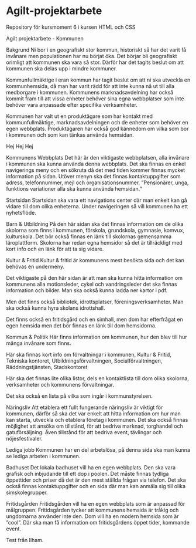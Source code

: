 # Agilt-projektarbete
Repository för kursmoment 6 i kursen HTML och CSS

Agilt projektarbete - Kommunen
 
Bakgrund
Ni bor i en geografiskt stor kommun, historiskt så har det varit få invånare men populationen har nu börjat öka. Det börjar bli geografiskt orimligt att kommunen ska vara så stor. Därför har det tagits beslut om att kommunen ska delas upp i mindre kommuner.

Kommunfullmäktige i eran kommun har tagit beslut om att ni ska utveckla en kommunhemsida, då man har varit rädd för att inte kunna nå ut till alla medborgare i kommunen. Kommunens marknadsavdelning har också kommit fram till att vissa enheter behöver sina egna webbplatser som inte behöver vara anpassade efter specifika verksamheter.

Kommunen har valt ut en produktägare som har kontakt med kommunfullmäktige, marknadsavdelningen och de enheter som behöver en egen webbplats. Produktägaren har också god kännedom om vilka som bor i kommunen och som kan tänkas använda hemsidan.

 Hej Hej Hej


Kommunens Webbplats
Det här är den viktigaste webbplatsen, alla invånare i kommunen ska kunna använda denna webbplats. Det ska finnas en enkel navigerings meny och en sökruta då det med tiden kommer finnas mycket information på sidan. Utöver menyn ska det finnas kontaktuppgifter som adress, telefonnummer, mejl och organisationsnummer.
”Pensionärer, unga, funktions variationer alla ska kunna använda hemsidan.”


Startsidan
Startsidan ska vara ett navigations center där man enkelt kan gå vidare till dom olika enheterna.
Under navigeringen så vill kommunen ha ett nyhetsflöde.


Barn & Utbildning
På den här sidan ska det finnas information om de olika skolorna som finns i kommunen, förskola, grundskola, gymnasie, komvux, kulturskola. Det bör också finnas en länk till skolornas gemensamma läroplattform. Skolorna har redan egna hemsidor så det är tillräckligt med kort info och en länk för att ta sig vidare. 


Kultur & Fritid
Kultur & fritid är kommunens mest besökta sida och det kan behövas en undermeny. 

Det viktigaste på den här sidan är att man ska kunna hitta information om kommunens alla motionsleder, cykel och vandringsleder det ska finnas information och bilder. Man ska också kunna ladda ner kartor i pdf.

Men det finns också bibliotek, idrottsplatser, föreningsverksamheter. Man ska också kunna hyra skolans idrottshall. 

Det finns också en fritidsgård och en simhall, men dom har efterfrågat en egen hemsida men det bör finnas en länk till dom hemsidorna.


Kommun & Politik
Här finns information om kommunen, hur den blev till hur många invånare som finns.

Här ska finnas kort info om förvaltningar i kommunen, Kultur & Fritid, Tekniska kontoret, Utbildningsförvaltningen, Socialförvaltningen, Räddningstjänsten, Stadskontoret

Här ska det finnas lite olika listor, dels en kontaktlista till dom olika skolorna, verksamheter och kommunens förvaltningar.

 Det ska också en lista på vilka som ingår i kommunstyrelsen.


Näringsliv
Att etablera ett fullt fungerande näringsliv är viktigt för kommunen, därför så ska det var enkelt att hitta information om hur man kan starta, utveckla och etablera företag i kommunen. Det ska också finnas möjlighet att ansöka om tillstånd, för att bedriva marknad, torghandel och gatuförsäljning. Även tillstånd för att bedriva event, tävlingar och nöjesfestivaler.


Lediga jobb
Kommunen har en del arbetslösa, på denna sida ska man kunna se lediga arbeten i kommunen.


Badhuset
Det lokala badhuset vill ha en egen webbplats. 
Den ska vara grafisk och inbjudande till ett dop i poolen. Det måste finnas tydliga öppettider och priser då det är den mest ställda frågan via telefon. Det ska också finnas kontaktuppgifter och en sida där man kan anmäla sig till olika simskolegrupper.


Fritidsgården
Fritidsgården vill ha en egen webbplats som är anpassad för målgruppen. 
Fritidsgården tycker att kommunens hemsida är tråkig och ungdomarna använder inte den. Dom vill ha en modern hemsida som är ”cool”. Där ska man få information om fritidsgårdens öppet tider, kommande event. 

Test från Ilham.
